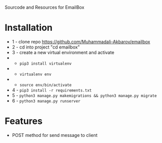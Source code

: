 Sourcode and Resources for EmailBox

# Installation
* 1 - clone repo https://github.com/Muhammadali-Akbarov/emailbox
* 2 - cd into project "cd emailbox"
* 3 - create a new virtual environment and activate
*  - ```pip3 install virtualenv```
*  - ```virtualenv env```
*  - ```source env/bin/activate```
* 4 - ```pip3 install -r requirements.txt```
* 5 - ```python3 manage.py makemigrations && python3 manage.py migrate```
* 6 - ```python3 manage.py runserver```

# Features
* POST method for send message to client
